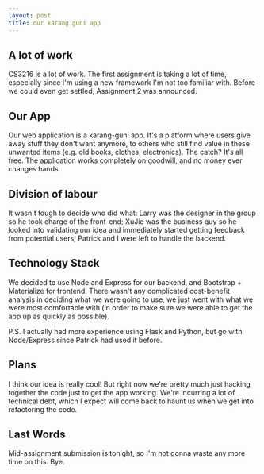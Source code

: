 ```yaml
---
layout: post
title: our karang guni app
---
```


## A lot of work
CS3216 is a lot of work. The first assignment is taking a lot of time, especially since I'm using a new framework I'm not too familiar with. Before we could even get settled, Assignment 2 was announced. 

## Our App
Our web application is a karang-guni app. It's a platform where users give away stuff they don't want anymore, to others who still find value in these unwanted items (e.g. old books, clothes, electronics). The catch? It's all free. The application works completely on goodwill, and no money ever changes hands. 

## Division of labour
It wasn't tough to decide who did what: Larry was the designer in the group so he took charge of the front-end; XuJie was the business guy so he looked into validating our idea and immediately started getting feedback from potential users; Patrick and I were left to handle the backend. 

## Technology Stack
We decided to use Node and Express for our backend, and Bootstrap + Materialize for frontend. There wasn't any complicated cost-benefit analysis in deciding what we were going to use, we just went with what we were most comfortable with (in order to make sure we were able to get the app up as quickly as possible). 

P.S. I actually had more experience using Flask and Python, but go with Node/Express since Patrick had used it before.

## Plans
I think our idea is really cool! But right now we're pretty much just hacking together the code just to get the app working. We're incurring a lot of technical debt, which I expect will come back to haunt us when we get into refactoring the code.

## Last Words
Mid-assignment submission is tonight, so I'm not gonna waste any more time on this. Bye.